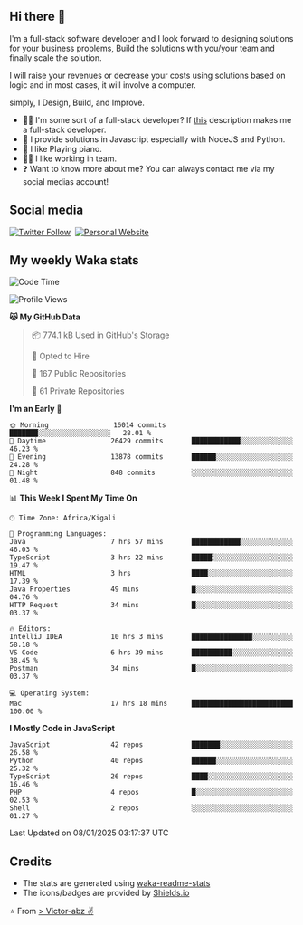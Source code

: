## Hi there 👋
I'm a full-stack software developer and I look forward to designing solutions for your business problems, Build the solutions with you/your team and finally scale the solution.

I will raise your revenues or decrease your costs using solutions based on logic and in most cases, it will involve a computer.

simply, I Design, Build, and Improve.

- 👨‍💻 I'm some sort of a full-stack developer? If [this](https://www.w3schools.com/whatis/whatis_fullstack.asp) description makes me a full-stack developer.
- 🌱 I provide solutions in Javascript especially with NodeJS and Python. 
- 🎹 I like Playing piano.
- 👯‍♀️ I like working in team.
- ❓ Want to know more about me? You can always contact me via my social medias account!

## Social media
[![Twitter Follow](https://img.shields.io/twitter/follow/vicky_abz?color=%231DA1F2&label=Twitter&style=for-the-badge&logo=twitter&logoColor=ffffff)](https://twitter.com/vicky_abz)
‎‎ [![Personal Website](https://img.shields.io/static/v1?label=visit&message=victor-abz.com&color=%235F021F&style=for-the-badge)](https://victor-abz.com/)

## My weekly Waka stats
<!--START_SECTION:waka-->
![Code Time](http://img.shields.io/badge/Code%20Time-1%2C007%20hrs%2024%20mins-blue)

![Profile Views](http://img.shields.io/badge/Profile%20Views-0-blue)

**🐱 My GitHub Data** 

> 📦 774.1 kB Used in GitHub's Storage 
 > 
> 💼 Opted to Hire
 > 
> 📜 167 Public Repositories 
 > 
> 🔑 61 Private Repositories 
 > 
**I'm an Early 🐤** 

```text
🌞 Morning                16014 commits       ███████░░░░░░░░░░░░░░░░░░   28.01 % 
🌆 Daytime                26429 commits       ████████████░░░░░░░░░░░░░   46.23 % 
🌃 Evening                13878 commits       ██████░░░░░░░░░░░░░░░░░░░   24.28 % 
🌙 Night                  848 commits         ░░░░░░░░░░░░░░░░░░░░░░░░░   01.48 % 
```


📊 **This Week I Spent My Time On** 

```text
🕑︎ Time Zone: Africa/Kigali

💬 Programming Languages: 
Java                     7 hrs 57 mins       ████████████░░░░░░░░░░░░░   46.03 % 
TypeScript               3 hrs 22 mins       █████░░░░░░░░░░░░░░░░░░░░   19.47 % 
HTML                     3 hrs               ████░░░░░░░░░░░░░░░░░░░░░   17.39 % 
Java Properties          49 mins             █░░░░░░░░░░░░░░░░░░░░░░░░   04.76 % 
HTTP Request             34 mins             █░░░░░░░░░░░░░░░░░░░░░░░░   03.37 % 

🔥 Editors: 
IntelliJ IDEA            10 hrs 3 mins       ███████████████░░░░░░░░░░   58.18 % 
VS Code                  6 hrs 39 mins       ██████████░░░░░░░░░░░░░░░   38.45 % 
Postman                  34 mins             █░░░░░░░░░░░░░░░░░░░░░░░░   03.37 % 

💻 Operating System: 
Mac                      17 hrs 18 mins      █████████████████████████   100.00 % 
```

**I Mostly Code in JavaScript** 

```text
JavaScript               42 repos            ███████░░░░░░░░░░░░░░░░░░   26.58 % 
Python                   40 repos            ██████░░░░░░░░░░░░░░░░░░░   25.32 % 
TypeScript               26 repos            ████░░░░░░░░░░░░░░░░░░░░░   16.46 % 
PHP                      4 repos             █░░░░░░░░░░░░░░░░░░░░░░░░   02.53 % 
Shell                    2 repos             ░░░░░░░░░░░░░░░░░░░░░░░░░   01.27 % 
```




 Last Updated on 08/01/2025 03:17:37 UTC
<!--END_SECTION:waka-->

## Credits
- The stats are generated using [waka-readme-stats](https://github.com/anmol098/waka-readme-stats)
- The icons/badges are provided by [Shields.io](https://shields.io/)

⭐️ From [> Victor-abz ✌](https://victor-abz.com/)

